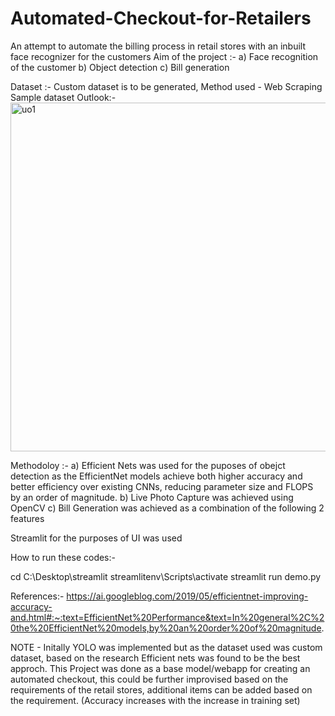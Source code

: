 # Automated-Checkout-for-Retailers

An attempt to automate the billing process in retail stores with an inbuilt face recognizer for the customers
Aim of the project :- 
a)  Face recognition of the customer
b)  Object detection
c)  Bill generation


Dataset :- 
Custom dataset is to be generated, Method used - Web Scraping
Sample dataset Outlook:-
<img width="558" alt="uo1" src="https://user-images.githubusercontent.com/65388338/196435731-569ebb93-e52c-486d-8eca-f8a403cde971.PNG">

Methodoloy :- 
a) Efficient Nets was used for the puposes of obejct detection as the EfficientNet models achieve both higher accuracy and better efficiency over existing CNNs, reducing parameter size and FLOPS by an order of magnitude.
b) Live Photo Capture was achieved using OpenCV
c) Bill Generation was achieved as a combination of the following 2 features

Streamlit for the purposes of UI was used


How to run these codes:-

cd C:\Desktop\streamlit
streamlitenv\Scripts\activate
streamlit run demo.py

References:-
https://ai.googleblog.com/2019/05/efficientnet-improving-accuracy-and.html#:~:text=EfficientNet%20Performance&text=In%20general%2C%20the%20EfficientNet%20models,by%20an%20order%20of%20magnitude.

NOTE - Initally YOLO was implemented but as the dataset used was custom dataset, based on the research Efficient nets was found to be the best approch.
This Project was done as a base model/webapp for creating an automated checkout, this could be further improvised based on the requirements of the retail stores, additional items can be added based on the requirement.
(Accuracy increases with the increase in training set)
